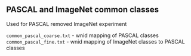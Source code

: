 ## PASCAL and ImageNet common classes
Used for PASCAL removed ImageNet experiment

``` common_pascal_coarse.txt ``` - wnid mapping of PASCAL classes  
``` common_pascal_fine.txt ``` - wnid mapping of ImageNet classes to PASCAL classes  
